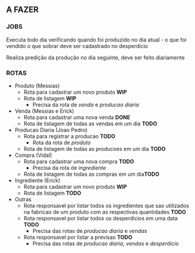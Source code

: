 ## A FAZER
### JOBS

Executa todo dia verificando quando foi produzido no dia atual - o que foi vendido o que sobrar deve ser cadastrado no desperdicio

Realiza predição da produção no dia seguinte, deve ser feito diariamente

### ROTAS
- Produto (Messias)
  - Rota para cadastrar um novo produto **WIP**
  - Rota de listagem **WIP**
    - Precisa da rota de *venda* e *producao diaria*
- Venda (Messias e Erick)
  - Rota para cadastrar uma nova venda **DONE**
  - Rota de listagem de todas as vendas em um dia **TODO**
- Producao Diaria (Joao Pedro)
  - Rota para registrar a producao **TODO**
    - Rota da rota de *produto*
  - Rota de listagem de todas as producoes em um dia **TODO**
- Compra (Vidal)
  - Rota para cadastrar uma nova compra **TODO**
    - Precisa da rota de *ingrediente*
  - Rota de listagem de todas as compras em um dia**TODO**
- Ingrediente (Erick)
  - Rota para cadastrar um novo produto **WIP**
  - Rota de listagem **TODO**
- Outras
  - Rota responsavel por listar todos os ingredientes que sao utilizados na fabricao de um produto com as respectivas quantidades **TODO**
  - Rota responsavel por listar todos os desperdicios em uma data **TODO**
    - Precisa das rotas de *producao diaria* e *vendas*
  - Rota responsavel por listar a previsao **TODO**
    - Precisa das rotas de *producao diaria*, *vendas* e *desperdicio*
